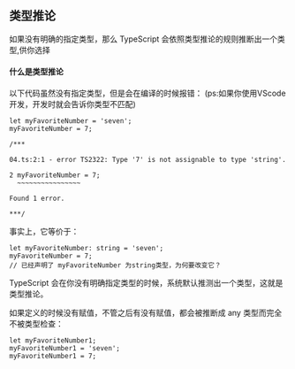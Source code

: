 ## 类型推论

如果没有明确的指定类型，那么 TypeScript 会依照类型推论的规则推断出一个类型,供你选择

#### 什么是类型推论
以下代码虽然没有指定类型，但是会在编译的时候报错：
(ps:如果你使用VScode开发，开发时就会告诉你类型不匹配)
```
let myFavoriteNumber = 'seven';
myFavoriteNumber = 7;

/*** 

04.ts:2:1 - error TS2322: Type '7' is not assignable to type 'string'.

2 myFavoriteNumber = 7;
  ~~~~~~~~~~~~~~~~

Found 1 error.

***/
```
事实上，它等价于：
```
let myFavoriteNumber: string = 'seven';
myFavoriteNumber = 7;
// 已经声明了 myFavoriteNumber 为string类型，为何要改变它？
```
TypeScript 会在你没有明确指定类型的时候，系统默认推测出一个类型，这就是类型推论。

如果定义的时候没有赋值，不管之后有没有赋值，都会被推断成 any 类型而完全不被类型检查：
```
let myFavoriteNumber1;
myFavoriteNumber1 = 'seven';
myFavoriteNumber1 = 7;
```

